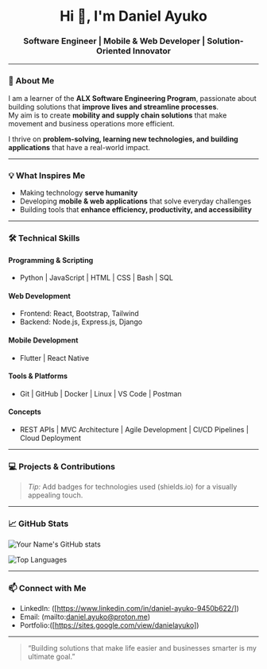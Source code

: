 <h1 align="center">Hi 👋, I'm Daniel Ayuko</h1>
<h3 align="center">Software Engineer | Mobile & Web Developer | Solution-Oriented Innovator</h3>

---

### 🌟 About Me
I am a learner of the **ALX Software Engineering Program**, passionate about building solutions that **improve lives and streamline processes**.  
My aim is to create **mobility and supply chain solutions** that make movement and business operations more efficient.  

I thrive on **problem-solving, learning new technologies, and building applications** that have a real-world impact.

---

### 💡 What Inspires Me
- Making technology **serve humanity**  
- Developing **mobile & web applications** that solve everyday challenges  
- Building tools that **enhance efficiency, productivity, and accessibility**  

---

### 🛠️ Technical Skills
#### Programming & Scripting
- Python | JavaScript | HTML | CSS | Bash | SQL  

#### Web Development
- Frontend: React, Bootstrap, Tailwind  
- Backend: Node.js, Express.js, Django  

#### Mobile Development
- Flutter | React Native  

#### Tools & Platforms
- Git | GitHub | Docker | Linux | VS Code | Postman  

#### Concepts
- REST APIs | MVC Architecture | Agile Development | CI/CD Pipelines | Cloud Deployment  

---

### 💻 Projects & Contributions


> *Tip:* Add badges for technologies used (shields.io) for a visually appealing touch.

---

### 📈 GitHub Stats
![Your Name's GitHub stats](https://github-readme-stats.vercel.app/api?username=YOUR_GITHUB_USERNAME&show_icons=true&hide_border=true&theme=radical)  

![Top Languages](https://github-readme-stats.vercel.app/api/top-langs/?username=YOUR_GITHUB_USERNAME&hide_border=true&theme=radical)

---

### 📫 Connect with Me
- LinkedIn: ([https://www.linkedin.com/in/daniel-ayuko-9450b622/])  
- Email: (mailto:daniel.ayuko@proton.me)  
- Portfolio:([https://sites.google.com/view/danielayuko])

---

> “Building solutions that make life easier and businesses smarter is my ultimate goal.”  
